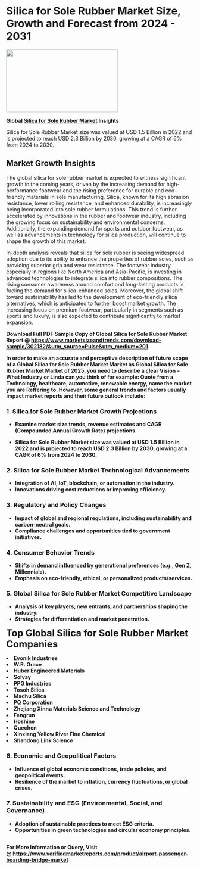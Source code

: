 <H1>Silica for Sole Rubber Market Size, Growth and Forecast from 2024 - 2031</H1><img class="aligncenter size-medium wp-image-584254" src="https://thirdeyenews.in/wp-content/uploads/2024/09/Global-Market-Research-300x168.jpeg" alt="" width="300" height="168" /><p><strong>Global&nbsp;<a href="https://www.marketsizeandtrends.com/download-sample/302182/&amp;utm_source=Pulse&amp;utm_medium=201">Silica for Sole Rubber Market</a> Insights</strong></p><p>Silica for Sole Rubber Market size was valued at USD 1.5 Billion in 2022 and is projected to reach USD 2.3 Billion by 2030, growing at a CAGR of 6% from 2024 to 2030.</p><p><h2>Market Growth Insights</h2> <p>The global silica for sole rubber market is expected to witness significant growth in the coming years, driven by the increasing demand for high-performance footwear and the rising preference for durable and eco-friendly materials in sole manufacturing. Silica, known for its high abrasion resistance, lower rolling resistance, and enhanced durability, is increasingly being incorporated into sole rubber formulations. This trend is further accelerated by innovations in the rubber and footwear industry, including the growing focus on sustainability and environmental concerns. Additionally, the expanding demand for sports and outdoor footwear, as well as advancements in technology for silica production, will continue to shape the growth of this market.</p> <p><strong></strong></p> <p>In-depth analysis reveals that silica for sole rubber is seeing widespread adoption due to its ability to enhance the properties of rubber soles, such as providing superior grip and wear resistance. The footwear industry, especially in regions like North America and Asia-Pacific, is investing in advanced technologies to integrate silica into rubber compositions. The rising consumer awareness around comfort and long-lasting products is fueling the demand for silica-enhanced soles. Moreover, the global shift toward sustainability has led to the development of eco-friendly silica alternatives, which is anticipated to further boost market growth. The increasing focus on premium footwear, particularly in segments such as sports and luxury, is also expected to contribute significantly to market expansion. <p><strong></p><p><span class=""><strong>Download Full PDF Sample Copy of Global Silica for Sole Rubber Market Report</strong> @ <a href="https://www.marketsizeandtrends.com/download-sample/302182/&amp;utm_source=Pulse&amp;utm_medium=201" target="_blank">https://www.marketsizeandtrends.com/download-sample/302182/&amp;utm_source=Pulse&amp;utm_medium=201</a></span></p><p>In order to make an accurate and perceptive description of future scope of a Global&nbsp;Silica for Sole Rubber Market Market as Global&nbsp;Silica for Sole Rubber Market Market of 2025, you need to describe a clear Vision &ndash; What Industry or Linda can you think of for example: Quote from a Technology, healthcare, automotive, renewable energy, name the market you are Reffering to. However, some general trends and factors usually impact market reports and their future outlook include:</p><h3>1.&nbsp;<strong>Silica for Sole Rubber Market Growth Projections</strong></h3><ul><li>Examine market size trends, revenue estimates and CAGR (Compounded Annual Growth Rate) projections.</li><li><p>Silica for Sole Rubber Market size was valued at USD 1.5 Billion in 2022 and is projected to reach USD 2.3 Billion by 2030, growing at a CAGR of 6% from 2024 to 2030.</p></li></ul><h3>2.&nbsp;<strong>Silica for Sole Rubber Market Technological Advancements</strong></h3><ul><li>Integration of AI, IoT, blockchain, or automation in the industry.</li><li>Innovations driving cost reductions or improving efficiency.</li></ul><h3>3.&nbsp;<strong>Regulatory and Policy Changes</strong></h3><ul><li>Impact of global and regional regulations, including sustainability and carbon-neutral goals.</li><li>Compliance challenges and opportunities tied to government initiatives.</li></ul><h3>4.&nbsp;<strong>Consumer Behavior Trends</strong></h3><ul><li>Shifts in demand influenced by generational preferences (e.g., Gen Z, Millennials).</li><li>Emphasis on eco-friendly, ethical, or personalized products/services.</li></ul><h3>5.&nbsp;<strong>Global Silica for Sole Rubber Market Competitive Landscape</strong></h3><ul><li>Analysis of key players, new entrants, and partnerships shaping the industry.</li><li>Strategies for differentiation and market penetration.</li></ul><p data-pm-slice="1 1 []"><span style="color: inherit; font-family: inherit; font-size: 25px;">Top Global Silica for Sole Rubber Market Companies</span></p><div class="" data-test-id=""><p><li>Evonik Industries</li><li> W.R. Grace</li><li> Huber Engineered Materials</li><li> Solvay</li><li> PPG Industries</li><li> Tosoh Silica</li><li> Madhu Silica</li><li> PQ Corporation</li><li> Zhejiang Xinna Materials Science and Technology</li><li> Fengrun</li><li> Hoshine</li><li> Quechen</li><li> Xinxiang Yellow River Fine Chemical</li><li> Shandong Link Science</li></p></div><h3>6.&nbsp;<strong>Economic and Geopolitical Factors</strong></h3><ul><li>Influence of global economic conditions, trade policies, and geopolitical events.</li><li>Resilience of the market to inflation, currency fluctuations, or global crises.</li></ul><h3>7.&nbsp;<strong>Sustainability and ESG (Environmental, Social, and Governance)</strong></h3><ul><li>Adoption of sustainable practices to meet ESG criteria.</li><li>Opportunities in green technologies and circular economy principles.</li></ul><h2><strong style="font-size: 14px;">For More Information or Query, Visit @&nbsp;</strong><a style="background-color: #ffffff; font-size: 14px;" href="https://www.marketsizeandtrends.com/report/silica-for-sole-rubber-market/" target="_blank">https://www.verifiedmarketreports.com/product/airport-passenger-boarding-bridge-market</a></h2>
